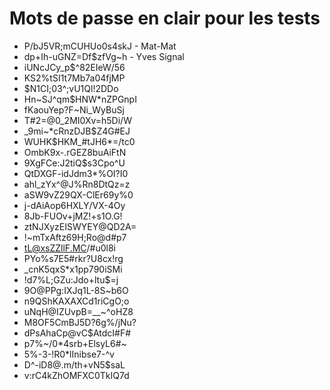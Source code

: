 # Mots de passe en clair pour les tests

- P/bJ5VR;mCUHUo0s4skJ - Mat-Mat
- dp+Ih-uGNZ=Df$zfVg~h - Yves Signal
- iUNcJCy_p$^82EIeW/56
- KS2%tSI1t7Mb7a04fjMP
- $N1CI;03^;vU1Ql!2DDo
- Hn~SJ^qm$HNW*nZPGnpI
- fKaouYep?F~Ni_WyBuSj
- T#2=@0_2MI0Xv=h5Di/W
- _9mi~*cRnzDJB$Z4G#EJ
- WUHK$HKM_#tJH6*=/tc0
- OmbK9x-.rGEZ8buAiFtN
- 9XgFCe:J2tiQ$s3Cpo^U
- QtDXGF-idJdm3*%OI?I0
- ahl_zYx^@J%Rn8DtQz=z
- aSW9vZ29QX-ClEr69y%0
- j-dAiAop6HXLY/VX-4Oy
- 8Jb-FUOv+jMZ!+s1O.G!
- ztNJXyzEISWYEY@QD2A=
- !~mTxAftz69H;Ro@d#p7
- tL@xsZZllF.MC/#u0l8i
- PYo%s7E5#rkr?U8cx!rg
- _cnK5qxS*x1pp790iSMi
- !d7%L;GZu:Jdo+ltu$=j
- 9O@PPg:IXJq1L-8S~b6O
- n9QShKAXAXCd1riCgO;o
- uNqH@IZUvpB=__~^oHZ8
- M8OF5CmBJ5D?6g%/jNu?
- dPsAhaCp@vC$AtdcI#F#
- p7%~/0*4srb+ElsyL6#~
- 5%-3-!R0*lInibse7-^v
- D^-iD8@.m/th+vN5$saL
- v:rC4kZhOMFXC0TkIQ7d